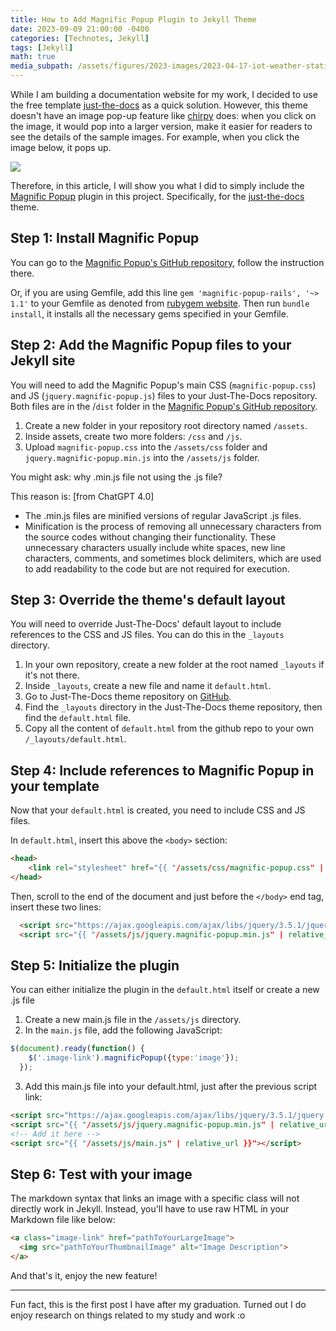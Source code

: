 ```yaml
---
title: How to Add Magnific Popup Plugin to Jekyll Theme
date: 2023-09-09 21:00:00 -0400
categories: [Technotes, Jekyll]
tags: [Jekyll] 
math: true
media_subpath: /assets/figures/2023-images/2023-04-17-iot-weather-station-with-esp32
---
```


While I am building a documentation website for my work, I decided to use the free template [just-the-docs](https://just-the-docs.com/) as a quick solution. However, this theme doesn't have an image pop-up feature like [chirpy](https://github.com/cotes2020/jekyll-theme-chirpy) does: when you click on the image, it would pop into a larger version, make it easier for readers to see the details of the sample images. For example, when you click the image below, it pops up.

![](fullview.png)

Therefore, in this article, I will show you what I did to simply include the [Magnific Popup](https://github.com/dimsemenov/Magnific-Popup) plugin in this project. Specifically, for the [just-the-docs](https://just-the-docs.com/) theme.

## Step 1: Install Magnific Popup
You can go to the [Magnific Popup's GitHub repository](https://github.com/dimsemenov/Magnific-Popup), follow the instruction there. 

Or, if you are using Gemfile, add this line `gem 'magnific-popup-rails', '~> 1.1'` to your Gemfile as denoted from [rubygem website](https://rubygems.org/gems/magnific-popup-rails). Then run `bundle install`, it installs all the necessary gems specified in your Gemfile.

## Step 2: Add the Magnific Popup files to your Jekyll site
You will need to add the Magnific Popup's main CSS (`magnific-popup.css`) and JS (`jquery.magnific-popup.js`) files to your Just-The-Docs repository. Both files are in the /`dist` folder in the [Magnific Popup's GitHub repository](https://github.com/dimsemenov/Magnific-Popup).

1. Create a new folder in your repository root directory named `/assets`.
2. Inside assets, create two more folders: `/css` and `/js`.
3. Upload `magnific-popup.css` into the `/assets/css` folder and `jquery.magnific-popup.min.js` into the `/assets/js` folder.

You might ask: why .min.js file not using the .js file? 

This reason is: [from ChatGPT 4.0]
- The .min.js files are minified versions of regular JavaScript .js files. 
- Minification is the process of removing all unnecessary characters from the source codes without changing their functionality. These unnecessary characters usually include white spaces, new line characters, comments, and sometimes block delimiters, which are used to add readability to the code but are not required for execution.

## Step 3: Override the theme's default layout
You will need to override Just-The-Docs' default layout to include references to the CSS and JS files. You can do this in the `_layouts` directory.

1. In your own repository, create a new folder at the root named `_layouts` if it's not there.
2. Inside `_layouts`, create a new file and name it `default.html`.
3. Go to Just-The-Docs theme repository on [GitHub](https://github.com/pmarsceill/just-the-docs).
4. Find the `_layouts` directory in the Just-The-Docs theme repository, then find the `default.html` file. 
5. Copy all the content of `default.html` from the github repo to your own `/_layouts/default.html`.

## Step 4: Include references to Magnific Popup in your template
Now that your `default.html` is created, you need to include CSS and JS files.

In `default.html`, insert this above the `<body>` section:

```html
<head>
    <link rel="stylesheet" href="{{ "/assets/css/magnific-popup.css" | relative_url }}">
</head>
```

Then, scroll to the end of the document and just before the `</body>` end tag, insert these two lines:

```html
  <script src="https://ajax.googleapis.com/ajax/libs/jquery/3.5.1/jquery.min.js"></script>
  <script src="{{ "/assets/js/jquery.magnific-popup.min.js" | relative_url }}"></script>
```

## Step 5: Initialize the plugin
You can either initialize the plugin in the `default.html` itself or create a new .js file
1. Create a new main.js file in the `/assets/js` directory.
2. In the `main.js` file, add the following JavaScript:
```javascript
$(document).ready(function() {
    $('.image-link').magnificPopup({type:'image'});
  });
```

3. Add this main.js file into your default.html, just after the previous script link:
```html
<script src="https://ajax.googleapis.com/ajax/libs/jquery/3.5.1/jquery.min.js"></script>
<script src="{{ "/assets/js/jquery.magnific-popup.min.js" | relative_url }}"></script>
<!-- Add it here -->
<script src="{{ "/assets/js/main.js" | relative_url }}"></script>
```

## Step 6: Test with your image
The markdown syntax that links an image with a specific class will not directly work in Jekyll. Instead, you'll have to use raw HTML in your Markdown file like below:
```markdown
<a class="image-link" href="pathToYourLargeImage">
  <img src="pathToYourThumbnailImage" alt="Image Description">
</a>
```

And that's it, enjoy the new feature!

---
Fun fact, this is the first post I have after my graduation. Turned out I do enjoy research on things related to my study and work :o